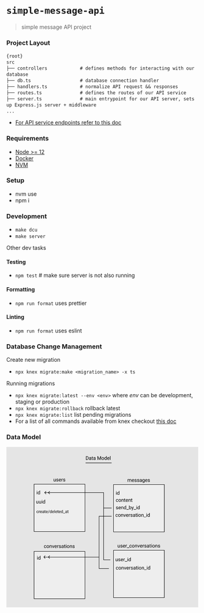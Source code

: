 # `simple-message-api`

> simple message API project

### Project Layout

```
{root}
src
├── controllers            # defines methods for interacting with our database
├── db.ts                  # database connection handler
├── handlers.ts            # normalize API request && responses
├── routes.ts              # defines the routes of our API service
├── server.ts              # main entrypoint for our API server, sets up Express.js server + middleware
...
```

- [For API service endpoints refer to this doc](./API.md)

### Requirements

- [Node >= 12](https://nodejs.org/en/download/)
- [Docker](https://docs.docker.com/get-docker/)
- [NVM](https://github.com/nvm-sh/nvm)

### Setup

- nvm use
- npm i

### Development

- `make dcu`
- `make server`

Other dev tasks

#### Testing

- `npm test` # make sure server is not also running

#### Formatting

- `npm run format` uses prettier

#### Linting

- `npm run format` uses eslint

### Database Change Management

Create new migration

- `npx knex migrate:make <migration_name> -x ts`

Running migrations

- `npx knex migrate:latest --env <env>` where _env_ can be development, staging or production
- `npx knex migrate:rollback` rollback latest
- `npx knex migrate:list` list pending migrations
- For a list of all commands available from knex checkout [this doc](https://knexjs.org/#Migrations)

### Data Model

![data model for simple message api project](./images/data-model.png)
